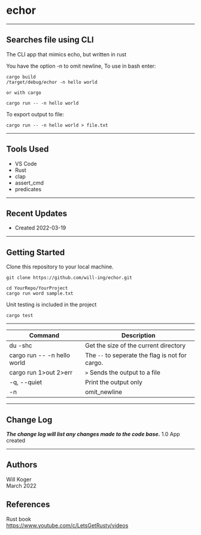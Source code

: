 # echor

---

## Searches file using CLI

The CLI app that mimics echo, but written in rust

You have the option -n to omit newline, To use in bash enter:

```terminal
cargo build 
/target/debug/echor -n hello world

or with cargo

cargo run -- -n hello world
```

To export output to file:

```terminal
cargo run -- -n hello world > file.txt
```

---

## Tools Used

- VS Code
- Rust
- clap
- assert_cmd
- predicates

---

## Recent Updates

- Created 2022-03-19

---

## Getting Started

Clone this repository to your local machine.

```terminal
git clone https://github.com/will-ing/echor.git
```

```terminal
cd YourRepo/YourProject
cargo run word sample.txt
```

Unit testing is included in the project

```terminal
cargo test
```

---

| Command | Description |
| ---- |---- |
| du -shc | Get the size of the current directory
| cargo run -- -n hello world | The `--` to seperate the flag is not for cargo.
| cargo run 1>out 2>err | `>` Sends the output to a file |
| -q, --quiet | Print the output only |
| -n | omit_newline |

---

## Change Log

***The change log will list any changes made to the code base.***
1.0 App created

---

## Authors

Will Koger\
March 2022

## References

Rust book\
https://www.youtube.com/c/LetsGetRusty/videos
